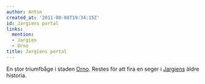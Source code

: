 ```yaml
---
author: Anton
created_at: '2011-08-08T19:34:15Z'
id: Jargiens portal
links:
  mention:
  - Jargien
  - Orno
title: Jargiens portal
---
```


En stor triumfbåge i staden [Orno]. Restes för att fira en seger i [Jargiens] äldre historia.

  [Orno]: Orno
  [Jargiens]: Jargien
